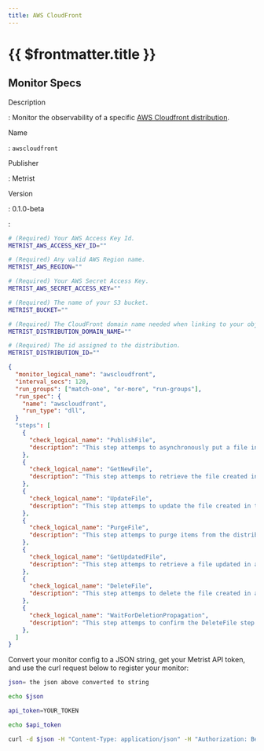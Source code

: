 ```yaml
---
title: AWS CloudFront
---
```


# {{ $frontmatter.title }}

## Monitor Specs

Description

: Monitor the observability of a specific [AWS Cloudfront distribution](https://aws.amazon.com/cloudfront/).

Name

: `awscloudfront`

Publisher

: Metrist

Version

: 0.1.0-beta

: &nbsp;


<!--@include: /parts/_1.md-->


<!--@include: /parts/_2.md-->


<!--@include: /parts/_3.md-->


```sh
# (Required) Your AWS Access Key Id.
METRIST_AWS_ACCESS_KEY_ID=""

# (Required) Any valid AWS Region name.
METRIST_AWS_REGION=""

# (Required) Your AWS Secret Access Key.
METRIST_AWS_SECRET_ACCESS_KEY=""

# (Required) The name of your S3 bucket.
METRIST_BUCKET=""

# (Required) The CloudFront domain name needed when linking to your objects.
METRIST_DISTRIBUTION_DOMAIN_NAME=""

# (Required) The id assigned to the distribution.
METRIST_DISTRIBUTION_ID=""
```

<!--@include: /parts/tips_env-vars.md -->


<!--@include: /parts/_4.md-->


```json
{
  "monitor_logical_name": "awscloudfront",
  "interval_secs": 120,
  "run_groups": ["match-one", "or-more", "run-groups"],
  "run_spec": {
    "name": "awscloudfront",
    "run_type": "dll",
  }
  "steps": [
    {
      "check_logical_name": "PublishFile",
      "description": "This step attemps to asynchronously put a file in an S3 bucket.",
    },
    {
      "check_logical_name": "GetNewFile",
      "description": "This step attemps to retrieve the file created in the previous step.",
    },
    {
      "check_logical_name": "UpdateFile",
      "description": "This step attemps to update the file created in the previous step.",
    },
    {
      "check_logical_name": "PurgeFile",
      "description": "This step attemps to purge items from the distribution.",
    },
    {
      "check_logical_name": "GetUpdatedFile",
      "description": "This step attemps to retrieve a file updated in a previous step.",
    },
    {
      "check_logical_name": "DeleteFile",
      "description": "This step attemps to delete the file created in a previous step.",
    },
    {
      "check_logical_name": "WaitForDeletionPropagation",
      "description": "This step attemps to confirm the DeleteFile step was successful.",
    },
  ]
}
```




Convert your monitor config to a JSON string, get your Metrist API token, and use the curl request below to register your monitor:

```sh
json= the json above converted to string

echo $json

api_token=YOUR_TOKEN

echo $api_token

curl -d $json -H "Content-Type: application/json" -H "Authorization: Bearer $api_token" 'https://app.metrist.io/api/v0/monitor-config'

```

<!--@include: /parts/tips_api.md-->


<!--@include: /parts/_5.md-->


<!--@include: /parts/result.md-->
